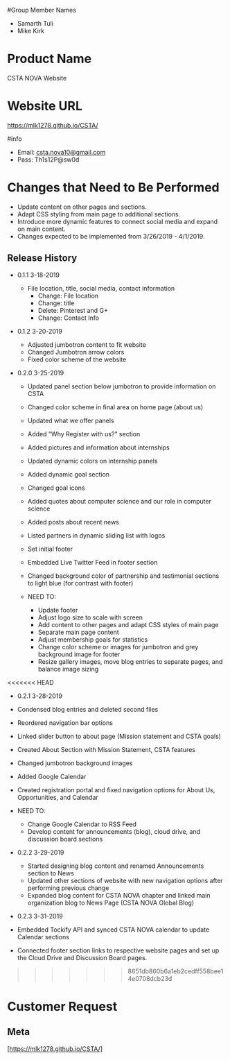 #Group Member Names
* Samarth Tuli
* Mike Kirk

# Product Name
CSTA NOVA Website

# Website URL
https://mlk1278.github.io/CSTA/

#info
* Email: csta.nova10@gmail.com
* Pass: Th1s12P@sw0d

# Changes that Need to Be Performed
* Update content on other pages and sections.
* Adapt CSS styling from main page to additional sections.
* Introduce more dynamic features to connect social media and expand on main content.
* Changes expected to be implemented from 3/26/2019 - 4/1/2019.

## Release History

* 0.1.1 3-18-2019
    * File location, title, social media, contact information
      * Change: File location
      * Change: title
      * Delete: Pinterest and G+
      * Change: Contact Info

* 0.1.2 3-20-2019
    * Adjusted jumbotron content to fit website
    * Changed Jumbotron arrow colors
    * Fixed color scheme of the website

* 0.2.0 3-25-2019
  * Updated panel section below jumbotron to provide information on CSTA
  * Changed color scheme in final area on home page (about us)
  * Updated what we offer panels
  * Added "Why Register with us?" section
  * Added pictures and information about internships
  * Updated dynamic colors on internship panels
  * Added dynamic goal section
  * Changed goal icons
  * Added quotes about computer science and our role in computer science
  * Added posts about recent news
  * Listed partners in dynamic sliding list with logos
  * Set initial footer
  * Embedded Live Twitter Feed in footer section
  * Changed background color of partnership and testimonial sections to light blue (for contrast with footer)

  * NEED TO:
    * Update footer
    * Adjust logo size to scale with screen
    * Add content to other pages and adapt CSS styles of main page
    * Separate main page content
    * Adjust membership goals for statistics
    * Change color scheme or images for jumbotron and grey background image for footer
    * Resize gallery images, move blog entries to separate pages, and balance image sizing

<<<<<<< HEAD

* 0.2.1 3-28-2019
 * Condensed blog entries and deleted second files
 * Reordered navigation bar options
 * Linked slider button to about page (Mission statement and CSTA goals)
 * Created About Section with Mission Statement, CSTA features
 * Changed jumbotron background images
 * Added Google Calendar
 * Created registration portal and fixed navigation options for About Us, Opportunities, and Calendar

  * NEED TO:
    * Change Google Calendar to RSS Feed
    * Develop content for announcements (blog), cloud drive, and discussion board sections

* 0.2.2 3-29-2019
  * Started designing blog content and renamed Announcements section to News
  * Updated other sections of website with new navigation options after performing previous change
  * Expanded blog content for CSTA NOVA chapter and linked main organization blog to News Page (CSTA NOVA Global Blog)

* 0.2.3 3-31-2019
 * Embedded Tockify API and synced CSTA NOVA calendar to update Calendar sections
 * Connected footer section links to respective website pages and set up the Cloud Drive and Discussion Board pages.

>>>>>>> 8651db860b6a1eb2cedff558bee14e0708dcb23d
# Customer Request

## Meta
[https://mlk1278.github.io/CSTA/]
